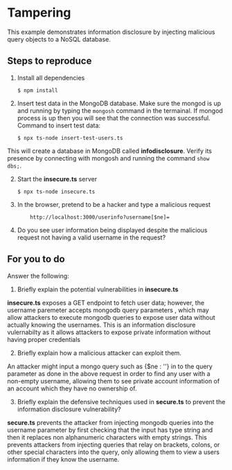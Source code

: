 # Tampering

This example demonstrates information disclosure by injecting malicious query objects to a NoSQL database.

## Steps to reproduce

1. Install all dependencies

    `$ npm install`

2. Insert test data in the MongoDB database. Make sure the mongod is up and running by typing the `mongosh` command in the termainal. If mongod process is up then you will see that the connection was successful. Command to insert test data:

    `$ npx ts-node insert-test-users.ts`

This will create a database in MongoDB called __infodisclosure__. Verify its presence by connecting with mongosh and running the command `show dbs;`.

2. Start the **insecure.ts** server

    `$ npx ts-node insecure.ts`

3. In the browser, pretend to be a hacker and type a malicious request

    ```
        http://localhost:3000/userinfo?username[$ne]=
    ```

4. Do you see user information being displayed despite the malicious request not having a valid username in the request?

## For you to do

Answer the following:

1. Briefly explain the potential vulnerabilities in **insecure.ts**

**insecure.ts** exposes a GET endpoint to fetch user data; however, the username paremeter accepts mongodb query parameters , which may allow attackers to execute mongodb queries to expose user data without actually knowing the usernames. This is an information disclosure vulernabilty as it allows attackers to expose private information without having proper credentials

2. Briefly explain how a malicious attacker can exploit them.

An attacker might input a mongo query such as {$ne : ''} in to the query parameter as done in the above request in order to find any user with a non-empty username, allowing them to see private account information of an account which they have no ownership of.

3. Briefly explain the defensive techniques used in **secure.ts** to prevent the information disclosure vulnerability?

**secure.ts** prevents the attacker from injecting mongodb queries into the username parameter by first checking that the input has type string and then it replaces non alphanumeric characters with empty strings. This prevents attackers from injecting queries that relay on brackets, colons, or other special characters into the query, only allowing them to view a users information if they know the username.
